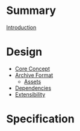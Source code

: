 # Summary

[Introduction](./Introduction.md)

# Design

- [Core Concept]()
- [Archive Format]()
  - [Assets]()
- [Dependencies]()
- [Extensibility](./design/Extensibility.md)

# Specification
